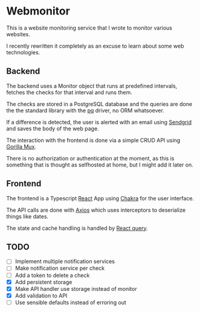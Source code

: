 # Webmonitor

This is a website monitoring service that I wrote to monitor various
websites.

I recently rewritten it completely as an excuse to learn about some web
technologies.

## Backend
The backend uses a Monitor object that runs at predefined intervals, fetches the checks for that interval and runs them.

The checks are stored in a PostgreSQL database and the queries are done the the standard library with the [pq](https://pkg.go.dev/github.com/lib/pq@v1.9.0) driver, no ORM whatsoever.

If a difference is detected, the user is alerted with an email using [Sendgrid](https://sendgrid.com/) and saves the body of the web page.

The interaction with the frontend is done via a simple CRUD API using [Gorilla Mux](https://github.com/gorilla/mux).

There is no authorization or authentication at the moment, as this is something that is thought as selfhosted at home, but I might add it later on.


## Frontend
The frontend is a Typescript [React](https://reactjs.org/) App using [Chakra](https://chakra-ui.com/) for the user interface.

The API calls are done with [Axios](https://github.com/axios/axios) which uses interceptors to deserialize things like dates.

The state and cache handling is handled by [React query](https://react-query.tanstack.com/).

## TODO
* [ ] Implement multiple notification services
* [ ] Make notification service per check
* [ ] Add a token to delete a check
* [x] Add persistent storage
* [x] Make API handler use storage instead of monitor
* [x] Add validation to API
* [ ] Use sensible defaults instead of erroring out
